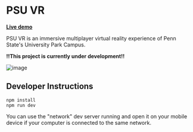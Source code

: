 # PSU VR

**[Live demo](https://psu-vr.vercel.app/)**

PSU VR is an immersive multiplayer virtual reality experience of Penn State's University Park Campus. 

**!!This project is currently under development!!**

![image](https://user-images.githubusercontent.com/50236987/230917919-54b1c24a-cf1a-4edc-81e8-004f0ff8aa08.png)

## Developer Instructions

```
npm install
npm run dev
```

You can use the "network" dev server running and open it on your mobile device if your computer is connected to the same network.
